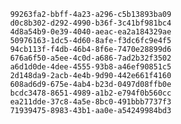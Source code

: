 
                99263fa2-bbff-4a23-a296-c5b13893ba09
                d0c8b302-d292-4990-b36f-3c41bf981bc4
                4d8a54b9-0e39-4040-aeac-ea2a184329ae
                50976163-1dc5-4d60-8afe-f3dc6fc9e4f5
                94cb113f-f4db-46b4-8f6e-7470e28899d6
                676a6f50-a5ee-4c0d-a686-7ad2b32f3502
                a6d1d0de-4dee-4555-93b8-a46ef90851c5
                2d148da9-2acb-4e4b-9d90-442e661f4160
                608ad6d9-675e-4ab4-b23d-0497d08ffb0e
                bcdc3478-8651-4989-a1b2-e794f0b560cc
                ea211dde-37c8-4a5e-8bc0-491bbb7737f3
                71939475-8983-43b1-aa0e-a54249984bd3
                